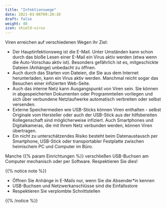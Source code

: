 ```yaml
---
title: "Infektionswege"
date: 2021-03-06T09:20:10
draft: false
weight: 40
icon: shield-virus
---
```


Viren erreichen auf verschiedenen Wegen ihr Ziel:

- Der Hauptinfektionsweg ist die E-Mail. Unter Umständen kann schon durch das bloße Lesen einer E-Mail ein Virus aktiv werden (etwa wenn die Auto-Vorschau aktiv ist). Besonders gefährlich ist es, mitgeschickte Dateien (Anhänge) unbedacht zu öffnen.
- Auch durch das Starten von Dateien, die Sie aus dem Internet herunterladen, kann ein Virus aktiv werden. Manchmal reicht sogar das Besuchen einer infizierten Web-Seite.
- Auch das interne Netz kann Ausgangspunkt von Viren sein. Sie können in abgespeicherten Dokumenten oder Programmteilen vorliegen und sich über verbundene Netzlaufwerke automatisch verbreiten oder selbst versenden.
- Externe Speichermedien wie USB-Sticks können Viren enthalten - selbst Originale vom Hersteller oder auch der USB-Stick aus der hilfsbereiten Kollegenschaft sind möglicherweise infiziert. Auch Smartphones und Digitalkameras, die mit Ihrem Netz verbunden werden, können Viren übertragen.
- Ein nicht zu unterschätzendes Risiko besteht beim Datenaustausch per Smartphone, USB-Stick oder transportabler Festplatte zwischen heimischem PC und Computer im Büro.

Manche {{% param Einrichtungen %}} verschließen USB-Buchsen am Computer mechanisch oder per Software. Respektieren Sie dies!

{{% notice note %}} 

- Öffnen Sie Anhänge in E-Mails nur, wenn Sie die Absender*in kennen
- USB-Buchsen und Netzwerkanschlüsse sind die Einfallsstore
- Respektieren Sie verplombte Schnittstellen

{{% /notice %}}